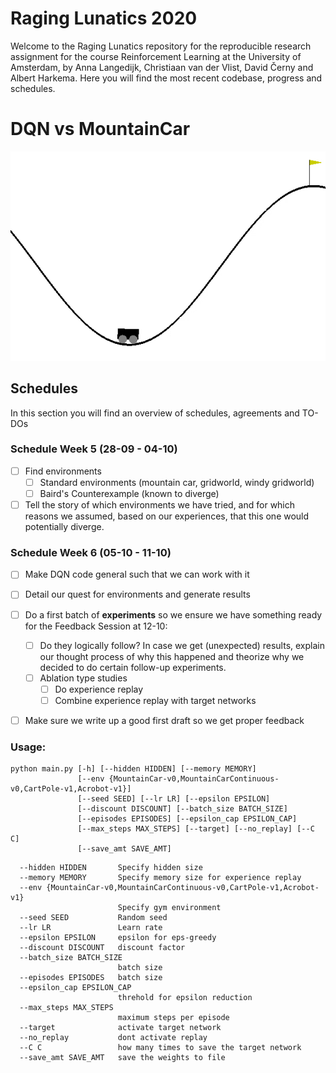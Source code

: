 # Raging Lunatics 2020

Welcome to the Raging Lunatics repository for the reproducible research assignment for the course Reinforcement Learning at the University of Amsterdam, by Anna Langedijk, Christiaan van der Vlist, David Černy and Albert Harkema. Here you will find the most recent codebase, progress and schedules.



# DQN vs MountainCar

![Alt Text](https://github.com/annaproxy/rl2020/blob/master/mtc.gif)

## Schedules

In this section you will find an overview of schedules, agreements and TO-DOs

### Schedule Week 5 (28-09 - 04-10)

* [ ] Find environments
  * [ ] Standard environments (mountain car, gridworld, windy gridworld)
  * [ ] Baird's Counterexample (known to diverge)
* [ ] Tell the story of which environments we have tried, and for which reasons we assumed, based on our experiences, that this one would potentially diverge.

### Schedule Week 6 (05-10 - 11-10)

* [ ] Make DQN code general such that we can work with it
* [ ] Detail our quest for environments and generate results
* [ ] Do a first batch of **experiments** so we ensure we have something ready for the Feedback Session at 12-10:
  * [ ] Do they logically follow? In case we get (unexpected) results, explain our thought process of why this happened and theorize why we decided to do certain follow-up experiments.
  * [ ] Ablation type studies
    * [ ] Do experience replay
    * [ ] Combine experience replay with target networks
* [ ] Make sure we write up a good first draft so we get proper feedback 


### Usage:
```
python main.py [-h] [--hidden HIDDEN] [--memory MEMORY]
               [--env {MountainCar-v0,MountainCarContinuous-v0,CartPole-v1,Acrobot-v1}]
               [--seed SEED] [--lr LR] [--epsilon EPSILON]
               [--discount DISCOUNT] [--batch_size BATCH_SIZE]
               [--episodes EPISODES] [--epsilon_cap EPSILON_CAP]
               [--max_steps MAX_STEPS] [--target] [--no_replay] [--C C]
               [--save_amt SAVE_AMT]
```

```
  --hidden HIDDEN       Specify hidden size
  --memory MEMORY       Specify memory size for experience replay
  --env {MountainCar-v0,MountainCarContinuous-v0,CartPole-v1,Acrobot-v1}
                        Specify gym environment
  --seed SEED           Random seed
  --lr LR               Learn rate
  --epsilon EPSILON     epsilon for eps-greedy
  --discount DISCOUNT   discount factor
  --batch_size BATCH_SIZE
                        batch size
  --episodes EPISODES   batch size
  --epsilon_cap EPSILON_CAP
                        threhold for epsilon reduction
  --max_steps MAX_STEPS
                        maximum steps per episode
  --target              activate target network
  --no_replay           dont activate replay
  --C C                 how many times to save the target network
  --save_amt SAVE_AMT   save the weights to file
```
